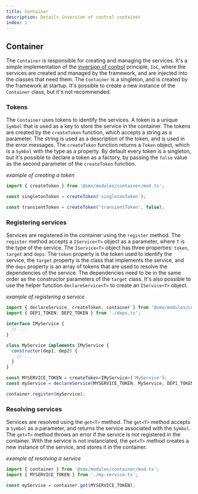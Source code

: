 ```yaml
---
title: Container
description: Details inversion of control container
index: 1
---
```


## Container

The `Container` is responsible for creating and managing the services. It's a simple implementation of the [inversion of control](https://en.wikipedia.org/wiki/Inversion_of_control) principle, `IoC`, where the services are created and managed by the framework, and are injected into the classes that need them. The `Container` is a singleton, and is created by the framework at startup. It's possible to create a new instance of the `Container` class, but it's not recommended.

### Tokens

The `Container` uses tokens to identify the services. A token is a unique `Symbol` that is used as a key to store the service in the container. The tokens are created by the `createToken` function, which accepts a string as a parameter. The string is used as a description of the token, and is used in the error messages. The `createToken` function returns a `Token` object, which is a `Symbol` with the type as a property. By default every token is a singleton, but it's possible to declare a token as a factory, by passing the `false` value as the second parameter of the `createToken` function.

*example of creating a token*
```javascript
import { createToken } from '@smx/modules/container/mod.ts';

const singletonToken = createToken('singletonToken');

const transientToken = createToken('transientToken', false);
```

### Registering services

Services are registered in the container using the `register` method. The `register` method accepts a `IService<T>` object as a parameter, where `T` is the type of the service. The `IService<T>` object has three properties: `token`, `target` and `deps`. The `token` property is the token used to identify the service, the `target` property is the class that implements the service, and the `deps` property is an array of tokens that are used to resolve the dependencies of the service. The dependencies need to be in the same order as the constructor parameters of the `target` class. It's also possible to use the helper function `declareService<T>` to create an `IService<T>` object.

*example of registering a service*
```javascript
import { declareService, createToken, container } from '@smx/modules/container/mod.ts';
import { DEP1_TOKEN, DEP2_TOKEN } from './deps.ts';

interface IMyService {
  // ...
}

class MyService implements IMyService {
  constructor(dep1, dep2) {
    // ...
  }
}

const MYSERVICE_TOKEN = createToken<IMyService>('MyService');
const myService = declareService(MYSERVICE_TOKEN, MyService, DEP1_TOKEN, DEP2_TOKEN);

container.register(myService);
```

### Resolving services

Services are resolved using the `get<T>` method. The `get<T>` method accepts a `Symbol` as a parameter, and returns the service associated with the `Symbol`. The `get<T>` method throws an error if the service is not registered in the container. With the service is not instanciated, the `get<T>` method creates a new instance of the service, and stores it in the container.

*example of resolving a service*
```javascript
import { container } from '@smx/modules/container/mod.ts';
import { MYSERVICE_TOKEN } from './my-service.ts';

const myService = container.get(MYSERVICE_TOKEN);
```
